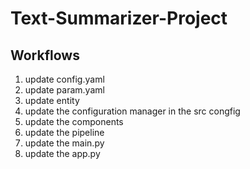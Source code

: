 # Text-Summarizer-Project

## Workflows

1. update config.yaml
2. update param.yaml
3. update entity
4. update the configuration manager in the src congfig
5. update the components
6. update the pipeline
7. update the main.py
8. update the app.py

